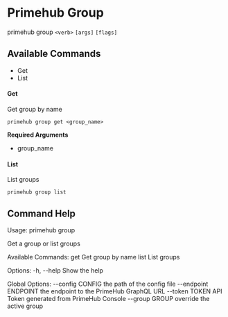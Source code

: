 
# Primehub Group

primehub group `<verb>` `[args]` `[flags]`


## Available Commands

* Get
* List



#### Get

Get group by name


```
primehub group get <group_name>
```
**Required Arguments**
* group_name
 


 



#### List

List groups


```
primehub group list
```
 


 


 

## Command Help

Usage: 
  primehub group <command>

Get a group or list groups

Available Commands:
  get                  Get group by name
  list                 List groups

Options:
  -h, --help           Show the help

Global Options:
  --config CONFIG      the path of the config file
  --endpoint ENDPOINT  the endpoint to the PrimeHub GraphQL URL
  --token TOKEN        API Token generated from PrimeHub Console
  --group GROUP        override the active group
